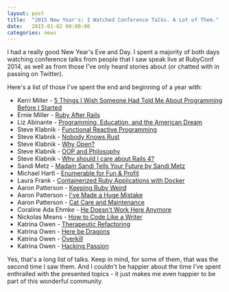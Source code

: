 ```yaml
---
layout: post
title:  "2015 New Year's: I Watched Conference Talks. A Lot of Them."
date:   2015-01-02 00:00:00
categories: news
---
```


I had a really good New Year's Eve and Day. I spent a majority of both days watching conference talks from people that I saw speak live at RubyConf 2014, as well as from those I've only heard stories about (or chatted with in passing on Twitter).

Here's a list of those I've spent the end and beginning of a year with:

- Kerri Miller - [5 Things I Wish Someone Had Told Me About Programming Before I Started][kerri-1]
- Ernie Miller - [Ruby After Rails][ernie-1]
- Liz Abinante - [Programming, Education, and the American Dream][liz-1]
- Steve Klabnik - [Functional Reactive Programming][klabnik-1]
- Steve Klabnik - [Nobody Knows Rust][klabnik-2]
- Steve Klabnik - [Why Open?][klabnik-3]
- Steve Klabnik - [OOP and Philosophy][klabnik-4]
- Steve Klabnik - [Why should I care about Rails 4?][klabnik-5]
- Sandi Metz - [Madam Sandi Tells Your Future by Sandi Metz][sandi-1]
- Michael Hartl - [Enumerable for Fun & Profit][mike-1]
- Laura Frank - [Containerized Ruby Applications with Docker][laura-1]
- Aaron Patterson - [Keeping Ruby Weird][tenderlove-1]
- Aaron Patterson - [I've Made a Huge Mistake][tenderlove-2]
- Aaron Patterson - [Cat Care and Maintenance][tenderlove-3]
- Coraline Ada Ehmke - [He Doesn't Work Here Anymore][coraline-1]
- Nickolas Means - [How to Code Like a Writer][nickolas-1]
- Katrina Owen - [Therapeutic Refactoring][katrina-1]
- Katrina Owen - [Here be Dragons][katrina-2]
- Katrina Owen - [Overkill][katrina-3]
- Katrina Owen - [Hacking Passion][katrina-4]

Yes, that's a long list of talks. Keep in mind, for some of them, that was the second time I saw them. And I couldn't be happier about the time I've spent enthralled with the presented topics - it just makes me even happier to be part of this wonderful community.

[kerri-1]: https://www.youtube.com/watch?v=bZOnbBJW3a8
[ernie-1]: https://www.youtube.com/watch?v=EgjJYkuV0Sc
[liz-1]:   https://www.youtube.com/watch?v=_5zXjOEeRfE
[klabnik-1]: https://www.youtube.com/watch?v=0qv3hWgC950
[klabnik-2]: https://www.youtube.com/watch?v=qkxn5bfKfso
[klabnik-3]: https://www.youtube.com/watch?v=oniWVV2k1Pg
[klabnik-4]: https://www.youtube.com/watch?v=YfKAScYkGlk
[klabnik-5]: https://www.youtube.com/watch?v=yV_EYXr7aWs
[sandi-1]: https://www.youtube.com/watch?v=JOM5_V5jLAs
[mike-1]:  https://www.youtube.com/watch?v=y4V9qVTkj3c
[laura-1]: https://www.youtube.com/watch?v=SGyLjrY3LJo
[tenderlove-1]: https://www.youtube.com/watch?v=9N31ay425GI
[tenderlove-2]: https://www.youtube.com/watch?v=8kSfGgiFk48
[tenderlove-3]: https://www.youtube.com/watch?v=-D15q-_hdzs
[coraline-1]: https://www.youtube.com/watch?v=pnnFJiQsp8k
[nickolas-1]: https://www.youtube.com/watch?v=uHASWCPMZ3k
[katrina-1]: https://www.youtube.com/watch?v=J4dlF0kcThQ
[katrina-2]: https://www.youtube.com/watch?v=FvrZrwR5Flc
[katrina-3]: https://www.youtube.com/watch?v=qLpvc5r6Bb0
[katrina-4]: https://www.youtube.com/watch?v=rHLTltK1kss